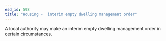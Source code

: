 ```yaml
---
esd_id: 598
title: "Housing -  interim empty dwelling management order"
---
```


A local authority may make an interim empty dwelling management order in certain circumstances.

